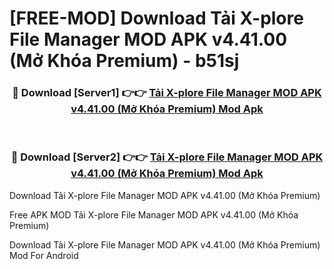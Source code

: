 # [FREE-MOD] Download Tải X-plore File Manager MOD APK v4.41.00 (Mở Khóa Premium) - b51sj


<div align="center">
<h3>🔴 Download [Server1] 👉👉 <a href="https://apk-comot.site?title=Tải_X-plore_File_Manager_MOD_APK_v4.41.00_(Mở_Khóa_Premium)">Tải X-plore File Manager MOD APK v4.41.00 (Mở Khóa Premium) Mod Apk</a></h3><br>

<h3>🔴 Download [Server2] 👉👉 <a href="https://apk-comot.site?title=Tải_X-plore_File_Manager_MOD_APK_v4.41.00_(Mở_Khóa_Premium)">Tải X-plore File Manager MOD APK v4.41.00 (Mở Khóa Premium) Mod Apk</a></h3>
</div>



Download Tải X-plore File Manager MOD APK v4.41.00 (Mở Khóa Premium) 

Free APK MOD Tải X-plore File Manager MOD APK v4.41.00 (Mở Khóa Premium) 

Download Tải X-plore File Manager MOD APK v4.41.00 (Mở Khóa Premium) Mod For Android
